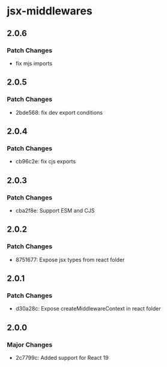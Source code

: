 # jsx-middlewares

## 2.0.6

### Patch Changes

- fix mjs imports

## 2.0.5

### Patch Changes

- 2bde568: fix dev export conditions

## 2.0.4

### Patch Changes

- cb96c2e: fix cjs exports

## 2.0.3

### Patch Changes

- cba2f8e: Support ESM and CJS

## 2.0.2

### Patch Changes

- 8751677: Expose jsx types from react folder

## 2.0.1

### Patch Changes

- d30a28c: Expose createMiddlewareContext in react folder

## 2.0.0

### Major Changes

- 2c7799c: Added support for React 19
